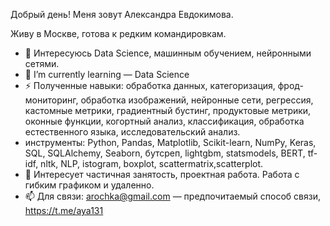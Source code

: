 Добрый день!
Меня зовут Александра Евдокимова. 

Живу в Москве, готова к редким командировкам. 

- 👀 Интересуюсь Data Science, машинным обучением, нейронными сетями.
- 🌱 I’m currently learning  — Data Scienсe
- ⚡ Полученные навыки: обработка данных, категоризация,  фрод-мониторинг, обработка изображений, нейронные сети, регрессия, кастомные метрики, градиентный бустинг, продуктовые метрики, оконные функции, когортный анализ, классификация, обработка естественного языка, исследовательский анализ.
- инструменты: Python, Pandas, Matplotlib, Scikit-learn, NumPy, Keras, SQL, SQLAlchemy, Seaborn, бутсреп, lightgbm, statsmodels, BERT, tf-idf, nltk, NLP,  istogram, boxplot, scattermatrix,scatterplot.
- 💞️ Интересует частичная занятость, проектная работа. Работа с гибким графиком и удаленно.
- 📫 Для связи: arochka@gmail.com — предпочитаемый способ связи, https://t.me/aya131



<!---
AyaStrash/AyaStrash is a ✨ special ✨ repository because its `README.md` (this file) appears on your GitHub profile.
You can click the Preview link to take a look at your changes.
--->
